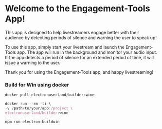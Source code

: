 # Welcome to the Engagement-Tools App!

This app is designed to help livestreamers engage better with their audience by detecting periods of silence and warning the user to speak up!

To use this app, simply start your livestream and launch the Engagement-Tools app. The app will run in the background and monitor your audio input. If the app detects a period of silence for an extended period of time, it will issue a warning to the user.

Thank you for using the Engagement-Tools app, and happy livestreaming!

### Build for Win using docker

```js
docker pull electronuserland/builder:wine

docker run --rm -ti \
-v /path/to/your/app:/project \
electronuserland/builder:wine

npm run electron:buildwin
```
